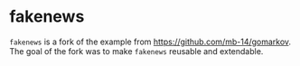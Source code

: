 # fakenews

`fakenews` is a fork of the example from https://github.com/mb-14/gomarkov. The goal of the fork was to make `fakenews`
reusable and extendable.
